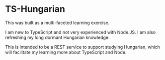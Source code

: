 # TS-Hungarian

This was built as a multi-faceted learning exercise.

I am new to TypeScript and not very experienced with Node.JS. I am also refreshing my long dormant Hungarian knowledge.

This is intended to be a REST service to support studying Hungarian, which will facilitate my learning more about TypeScript and Node.
